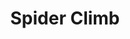 ---
title: "Spider Climb"
index:
  - spider-climb
permalink: /spells/spider-climb/
tags:
  - Spell
  - 2nd Level
  - Transmutation
available_for:
  - Sorcerer
  - Warlock
  - Wizard
level: "2nd Level"
school: "Transmutation"
range: "Touch"
comp:
  - V
  - S
  - M
material: "a drop of bitumen and a spider."
duration: "1 Hour"
concentration: true
description: |
  Until the spell ends, one willing creature you touch gains the ability to move up, down, and across vertical surfaces and upside down along ceilings, while leaving its hands free. The target also gains a climbing speed equal to its walking speed.
excerpt: "Until the spell ends, one willing creature you touch gains the ability to move up, down, and across vertical surfaces and upside down along ceilings, while leaving its hands free."
source: "Basic Rules"
---